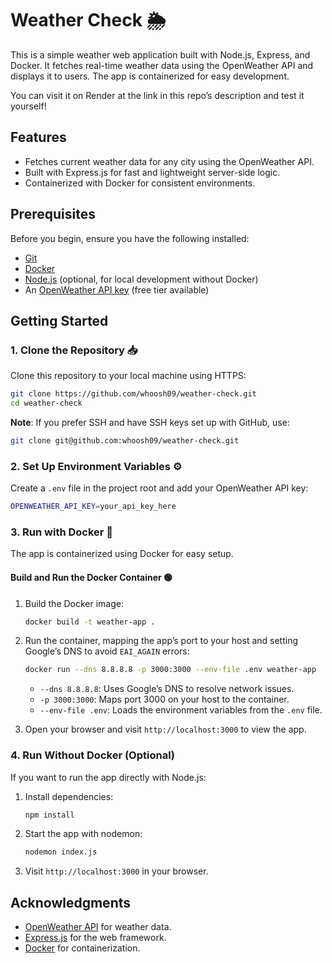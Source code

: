 # Weather Check 🌦️

This is a simple weather web application built with Node.js, Express, and Docker. It fetches real-time weather data using the OpenWeather API and displays it to users. The app is containerized for easy development.

You can visit it on Render at the link in this repo’s description and test it yourself!

## Features
- Fetches current weather data for any city using the OpenWeather API.
- Built with Express.js for fast and lightweight server-side logic.
- Containerized with Docker for consistent environments.

## Prerequisites
Before you begin, ensure you have the following installed:
- [Git](https://git-scm.com/downloads)
- [Docker](https://www.docker.com/get-started)
- [Node.js](https://nodejs.org/) (optional, for local development without Docker)
- An [OpenWeather API key](https://openweathermap.org/api) (free tier available)

## Getting Started

### 1. Clone the Repository 📥
Clone this repository to your local machine using HTTPS:
```bash
git clone https://github.com/whoosh09/weather-check.git
cd weather-check
```

**Note**: If you prefer SSH and have SSH keys set up with GitHub, use:
```bash
git clone git@github.com:whoosh09/weather-check.git
```

### 2. Set Up Environment Variables ⚙️
Create a `.env` file in the project root and add your OpenWeather API key:
```bash
OPENWEATHER_API_KEY=your_api_key_here
```

### 3. Run with Docker 🐳
The app is containerized using Docker for easy setup.

#### Build and Run the Docker Container 🟢
1. Build the Docker image:
   ```bash
   docker build -t weather-app .
   ```
2. Run the container, mapping the app’s port to your host and setting Google’s DNS to avoid `EAI_AGAIN` errors:
   ```bash
   docker run --dns 8.8.8.8 -p 3000:3000 --env-file .env weather-app
   ```
   - `--dns 8.8.8.8`: Uses Google’s DNS to resolve network issues.
   - `-p 3000:3000`: Maps port 3000 on your host to the container.
   - `--env-file .env`: Loads the environment variables from the `.env` file.

3. Open your browser and visit `http://localhost:3000` to view the app.

### 4. Run Without Docker (Optional)
If you want to run the app directly with Node.js:
1. Install dependencies:
   ```bash
   npm install
   ```
2. Start the app with nodemon:
   ```bash
   nodemon index.js
   ```
3. Visit `http://localhost:3000` in your browser.

## Acknowledgments
- [OpenWeather API](https://openweathermap.org/) for weather data.
- [Express.js](https://expressjs.com/) for the web framework.
- [Docker](https://www.docker.com/) for containerization.
